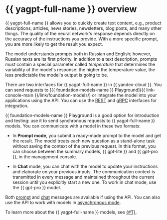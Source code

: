 # {{ yagpt-full-name }} overview

{{ yagpt-full-name }} allows you to quickly create text content, e.g., product descriptions, articles, news stories, newsletters, blog posts, and many other things. The quality of the neural network's response depends directly on the accuracy of the instructions you provide. With a more specific prompt, you are more likely to get the result you expect.

The model understands prompts both in Russian and English; however, Russian texts are its first priority. In addition to a text description, prompts must contain a special parameter called _temperature_ that determines the variability of the model's response: the higher the temperature value, the less predictable the model's output is going to be.

There are two interfaces for {{ yagpt-full-name }} in {{ yandex-cloud }}. You can send requests to [{{ foundation-models-name }} Playground]({{ link-console-main }}/link/foundation-models/) or integrate the model into your applications using the API. You can use the [REST](../../text-generation/api-ref/index.md) and [gRPC](../../text-generation/api-ref/grpc/index.md) interfaces for integration.

{{ foundation-models-name }} Playground is a good option for introduction and testing: use it to send synchronous requests to {{ yagpt-full-name }} models. You can communicate with a model in these two formats:

* In **Prompt mode**, you submit a ready-made prompt to the model and get the result. The model treats each new question as a stand-alone task without saving the context of the previous request. In this format, you can choose between the summary models, {{ gpt-lite }} and {{ gpt-pro }}, in the management console.

* In **Chat** mode, you can chat with the model to update your instructions and elaborate on your previous inputs. The communication context is transmitted in every message and maintained throughout the current session until you explicitly start a new one. To work in chat mode, use the {{ gpt-pro }} model.

Both [prompt](../../operations/yandexgpt/create-prompt.md) and [chat](../../operations/yandexgpt/create-chat.md) messages are available if using the API. You can also use the API to work with models in [asynchronous mode](../../operations/yandexgpt/async-request.md).

To learn more about the {{ yagpt-full-name }} models, see [{#T}](models.md).
